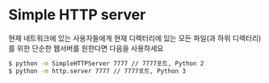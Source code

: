 Simple HTTP server
======================================

현재 네트워크에 있는 사용자들에게 현재 디렉터리에 있는 모든 파일(과 하위 디렉터리)를 위한 단순한 웹서버를 원한다면 다음을 사용하세요

```bash
$ python -m SimpleHTTPServer 7777 // 7777포트, Python 2
$ python -m http.server 7777 // 7777포트, Python 3
```
